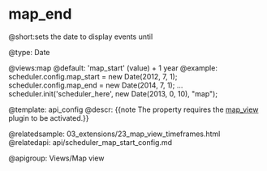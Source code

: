map_end
=============

@short:sets the date to display events until
	

@type: Date

@views:map
@default: 'map_start' (value) + 1 year
@example:
scheduler.config.map_start = new Date(2012, 7, 1);
scheduler.config.map_end = new Date(2014, 7, 1);
...
scheduler.init('scheduler_here', new Date(2013, 0, 10), "map");

@template:	api_config
@descr:
{{note The property requires the [map_view](extensions_list.html#mapview) plugin to be activated.}}

@relatedsample:
	03_extensions/23_map_view_timeframes.html
@relatedapi:
	api/scheduler_map_start_config.md

@apigroup: Views/Map view
